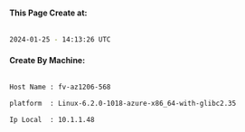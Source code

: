 
   
#### This Page Create at:

```bash

2024-01-25 - 14:13:26 UTC

```

#### Create By Machine:

```bash

Host Name : fv-az1206-568

platform  : Linux-6.2.0-1018-azure-x86_64-with-glibc2.35

Ip Local  : 10.1.1.48

```

